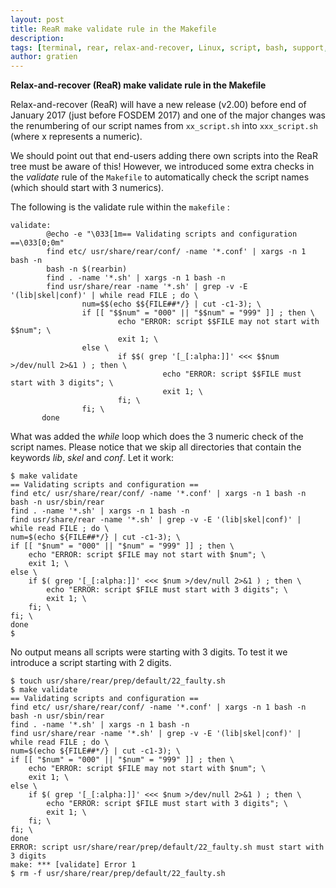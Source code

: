 ```yaml
---
layout: post
title: ReaR make validate rule in the Makefile
description:
tags: [terminal, rear, relax-and-recover, Linux, script, bash, support, tutorial, howto, it3 consultants]
author: gratien
---
```


<strong>Relax-and-recover (ReaR) make validate rule in the Makefile</strong>

Relax-and-recover (ReaR) will have a new release (v2.00) before end of January 2017 (just before FOSDEM 2017) and one of the major changes was the renumbering of our script names from `xx_script.sh` into `xxx_script.sh` (where x represents a numeric).

We should point out that end-users adding there own scripts into the ReaR tree must be aware of this! However, we introduced some extra checks in the *validate* rule of the `Makefile` to automatically check the script names (which should start with 3 numerics).

The following is the validate rule within the `makefile` :

    validate:
            @echo -e "\033[1m== Validating scripts and configuration ==\033[0;0m"
            find etc/ usr/share/rear/conf/ -name '*.conf' | xargs -n 1 bash -n
            bash -n $(rearbin)
            find . -name '*.sh' | xargs -n 1 bash -n
            find usr/share/rear -name '*.sh' | grep -v -E '(lib|skel|conf)' | while read FILE ; do \
                    num=$$(echo $${FILE##*/} | cut -c1-3); \
                    if [[ "$$num" = "000" || "$$num" = "999" ]] ; then \
                            echo "ERROR: script $$FILE may not start with $$num"; \
                            exit 1; \
                    else \
                            if $$( grep '[_[:alpha:]]' <<< $$num >/dev/null 2>&1 ) ; then \
                                      echo "ERROR: script $$FILE must start with 3 digits"; \
                                      exit 1; \
                            fi; \
                    fi; \
           done

What was added the _while_ loop which does the 3 numeric check of the script names. Please notice that we skip all directories that contain the keywords *lib*, *skel* and *conf*.
Let it work:

    $ make validate
    == Validating scripts and configuration ==
    find etc/ usr/share/rear/conf/ -name '*.conf' | xargs -n 1 bash -n
    bash -n usr/sbin/rear
    find . -name '*.sh' | xargs -n 1 bash -n
    find usr/share/rear -name '*.sh' | grep -v -E '(lib|skel|conf)' | while read FILE ; do \
	num=$(echo ${FILE##*/} | cut -c1-3); \
	if [[ "$num" = "000" || "$num" = "999" ]] ; then \
		echo "ERROR: script $FILE may not start with $num"; \
		exit 1; \
	else \
		if $( grep '[_[:alpha:]]' <<< $num >/dev/null 2>&1 ) ; then \
			echo "ERROR: script $FILE must start with 3 digits"; \
			exit 1; \
		fi; \
	fi; \
    done
    $

No output means all scripts were starting with 3 digits.
To test it we introduce a script starting with 2 digits.

    $ touch usr/share/rear/prep/default/22_faulty.sh
    $ make validate
    == Validating scripts and configuration ==
    find etc/ usr/share/rear/conf/ -name '*.conf' | xargs -n 1 bash -n
    bash -n usr/sbin/rear
    find . -name '*.sh' | xargs -n 1 bash -n
    find usr/share/rear -name '*.sh' | grep -v -E '(lib|skel|conf)' | while read FILE ; do \
	num=$(echo ${FILE##*/} | cut -c1-3); \
	if [[ "$num" = "000" || "$num" = "999" ]] ; then \
		echo "ERROR: script $FILE may not start with $num"; \
		exit 1; \
	else \
		if $( grep '[_[:alpha:]]' <<< $num >/dev/null 2>&1 ) ; then \
			echo "ERROR: script $FILE must start with 3 digits"; \
			exit 1; \
		fi; \
	fi; \
    done
    ERROR: script usr/share/rear/prep/default/22_faulty.sh must start with 3 digits
    make: *** [validate] Error 1
    $ rm -f usr/share/rear/prep/default/22_faulty.sh
    


